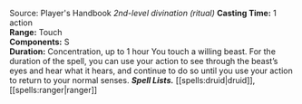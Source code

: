 Source: Player's Handbook
*2nd-level divination (ritual)*
**Casting Time:** 1 action  
**Range:** Touch  
**Components:** S  
**Duration:** Concentration, up to 1 hour
You touch a willing beast. For the duration of the spell, you can use your action to see through the beast’s eyes and hear what it hears, and continue to do so until you use your action to return to your normal senses.
***Spell Lists.*** [[spells:druid|druid]], [[spells:ranger|ranger]]